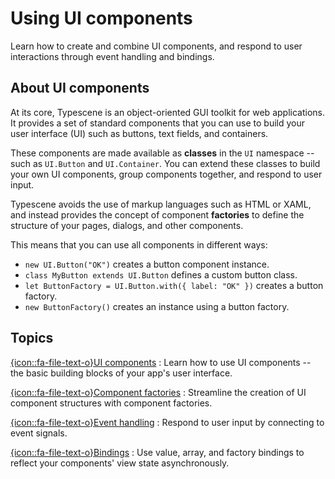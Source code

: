 # Using UI components
<!-- id: start/ui -->
<!-- sort: 01 -->
<!-- skipTOC: true -->

<!-- ## -->
<!-- type: intro -->
Learn how to create and combine UI components, and respond to user interactions through event handling and bindings.

## About UI components

At its core, Typescene is an object-oriented GUI toolkit for web applications. It provides a set of standard components that you can use to build your user interface (UI) such as buttons, text fields, and containers.

These components are made available as **classes** in the `UI` namespace -- such as `UI.Button` and `UI.Container`. You can extend these classes to build your own UI components, group components together, and respond to user input.

Typescene avoids the use of markup languages such as HTML or XAML, and instead provides the concept of component **factories** to define the structure of your pages, dialogs, and other components.

This means that you can use all components in different ways:

* `new UI.Button("OK")` creates a button component instance.
* `class MyButton extends UI.Button` defines a custom button class.
* `let ButtonFactory = UI.Button.with({ label: "OK" })` creates a button factory.
* `new ButtonFactory()` creates an instance using a button factory.

## Topics

[{icon::fa-file-text-o}UI components](~/start/ui/components)
: Learn how to use UI components -- the basic building blocks of your app's user interface.

[{icon::fa-file-text-o}Component factories](~/start/ui/factories)
: Streamline the creation of UI component structures with component factories.

[{icon::fa-file-text-o}Event handling](~/start/ui/events)
: Respond to user input by connecting to event signals.

[{icon::fa-file-text-o}Bindings](~/start/ui/bindings)
: Use value, array, and factory bindings to reflect your components' view state asynchronously.
